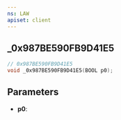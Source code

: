 ```yaml
---
ns: LAW
apiset: client
---
```

## _0x987BE590FB9D41E5

```c
// 0x987BE590FB9D41E5
void _0x987BE590FB9D41E5(BOOL p0);
```


## Parameters
* **p0**: